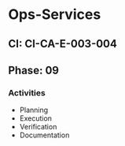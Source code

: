# Ops-Services

## CI: CI-CA-E-003-004
## Phase: 09

### Activities
- Planning
- Execution
- Verification
- Documentation

